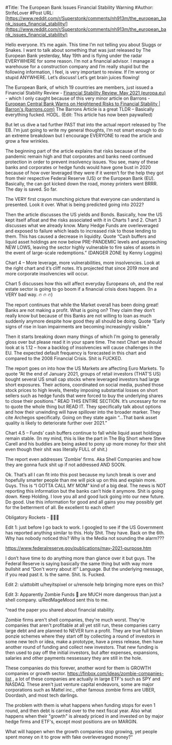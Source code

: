 #Title: The European Bank Issues Financial Stability Warning
#Author: StrifeLover
#Post URL: [https://www.reddit.com/r/Superstonk/comments/nh913m/the_european_bank_issues_financial_stability/](https://www.reddit.com/r/Superstonk/comments/nh913m/the_european_bank_issues_financial_stability/)


Hello everyone. It’s me again. This time I’m not telling you about Sluggs or Snakes. I want to talk about something that was just released by The European Bank yesterday, May 19th and is flying under the radar EVERYWHERE for some reason. I’m not a financial advisor. I manage a warehouse for a construction company and I’m really stupid but the following information, I feel, is very important to review. If I’m wrong or stupid ANYWHERE. Let’s discuss! Let’s get brain juices flowing!

The European Bank, of which 19 countries are members, just issued a Financial Stability Review - [Financial Stability Review, May 2021 (europa.eu)](https://www.ecb.europa.eu/pub/financial-stability/fsr/html/ecb.fsr202105~757f727fe4.en.html) \- which I only caught because of this very minor article on Barrons - [European Central Bank Warns on Heightened Risks to Financial Stability | Barron's (barrons.com)](https://www.barrons.com/articles/european-central-bank-warns-on-heightened-risks-to-financial-stability-51621439308) The Barrons Article is a great TLDR – Basically everything fucked. HODL. (Edit: This article has now been paywalled)

But let us dive a tad further PAST that into the actual report released by The EB. I’m just going to write my general thoughts, I’m not smart enough to do an extreme breakdown but I encourage EVERYONE to read the article and grow a few wrinkles. 

The beginning part of the article explains that risks because of the pandemic remain high and that corporates and banks need continued protection in order to prevent insolvency issues. You see, many of these banks and corporates or hedge funds would have gone bust in 2020 because of how over leveraged they were if it weren’t for the help they got from their respective Federal Reserve (US) or the European Bank (EU). Basically, the can got kicked down the road, money printers went BRRR. The day is saved. So far.

The VERY first crayon munching picture that everyone can understand is presented. Look it over. What is being predicted going into 2022?

Then the article discusses the US yields and Bonds. Basically, how the US kept itself afloat and the risks associated with it in Charts 1 and 2. Chart 3 discusses what we already know. Many Hedge Funds are overleveraged and exposed to failure which leads to increased risk to those lending to them. This has caused a decrease in liquidity. Quote “Cash buffers and liquid asset holdings are now below PRE-PANDEMIC levels and approaching NEW LOWS, leaving the sector highly vulnerable to fire sales of assets in the event of large-scale redemptions.” (DANGER ZONE by Kenny Loggins)

Chart 4 – More leverage, more vulnerabilities, more insolvencies. Look at the right chart and it’s cliff notes. It’s projected that since 2019 more and more corporate insolvencies will occur.

Chart 5 discusses how this will affect everyday Europeans oh, and the real estate sector is going to go boom if a financial crisis does happen. (In a VERY bad way. 🔥 🔥 🔥)

The report continues that while the Market overall has been doing great! Banks are not making a profit. What is going on? They claim they don’t really know but because of this Banks are not willing to loan as much suddenly anymore despite how good they all should be doing. Quote “Early signs of rise in loan impairments are becoming increasingly visible.”

Then it starts breaking down many things of which I’m going to generally gloss over but please read it in your spare time. The next Chart we should look at is 1.12 – how a backlog of insolvencies will cause challenges in the EU. The expected default frequency is forecasted in this chart and compared to the 2008 Financial Crisis.  Shit is FUCKED.

The report goes on into how the US Markets are affecting Euro Markets. To quote “At the end of January 2021, groups of retail investors (THAT’S US) bought several US small cap stocks where leveraged investors had large short exposures. Their actions, coordinated on social media, pushed those stock prices to high levels, thereby imposing substantial losses on short sellers such as hedge funds that were forced to buy the underlying shares to close their positions.” READ THIS ENTIRE SECTION. It’s uncessary for me to quote the whole thing but READ IT. They specifically talk about options and how their unwinding will have spillover into the broader marker. They cite Archegos specifically. Going on they state again “…That bank asset quality is likely to deteriorate further over 2021.”

Chart 4.5 – Funds’ cash buffers continue to fall while liquid asset holdings remain stable. (In my mind, this is like the part in The Big Short where Steve Carell and his buddies are being asked to pony up more money for their shit even though their shit was literally FULL of shit.)

The report even addresses ‘Zombie’ firms. Aka Shell Companies and how they are gonna fuck shit up if not addressed AND SOON.

Ok. That’s all I can fit into this post because my lunch break is over and hopefully smarter people than me will pick up on this and explain more. Guys. This is “I GOTTA CALL MY MOM” kind of a big deal. The news is NOT reporting this information but the banks can’t hide it anymore. Shit is going down. Keep Holding. I love you all and good luck going into our new future. Do good. Use this information for good and all gains you may possibly get for the betterment of all. Be excellent to each other!

Obligatory Rockets - 🚀🚀🚀

Edit 1: just before I go back to work. I googled to see if the US Government has reported anything similar to this. Holy Shit. They have. Back on the 6th. Why has nobody noticed this? Why is the Media not sounding the alarm???

https://www.federalreserve.gov/publications/may-2021-purpose.htm

I don’t have time to do anything more than glance over it but guys. The Federal Reserve is saying basically the same thing but with way more bullshit and “Don't worry about it!” Language. But the underlying message, if you read past it. Is the same. Shit. Is. Fucked.

Edit 2: u/attobitt u/heyitspixel or u/rensole help bringing more eyes on this?

Edit 3: Apparently Zombie Funds 🧟 are MUCH more dangerous than just a shell company.  u/RedMageMood sent this to me. 

“read the paper you shared about financial stability.

Zombie firms aren't shell companies, they're much worst. They're companies that aren't profitable at all yet still run, these companies carry large debt and are planned to NEVER turn a profit. They are true full blown ponzie schemes where they start off by collecting a round of investors in some new tech or idea, make a prototype, have a press release, then have another round of funding and collect new investors. That new funding is then used to pay off the initial investors, but after expenses, expansions, salaries and other payments nessessary they are still in the hole.

These companies do this forever, another word for them is GROWTH companies or growth sector. https://finbox.com/ideas/zombie-companies-list , a lot of these companies are actually in large ETF's such as SPY and NASDAQ. These aren't just venture capital endeavors, some are major corporations such as Mattel inc., other famous zombie firms are UBER, Doordash, and most tech darlings.

The problem with them is what happens when funding stops for even 1 round, and then debt is carried over to the next fiscal year. Also what happens when their "growth" is already priced in and invested on by major hedge firms and ETF's, except most positions are on MARGIN.

What will happen when the growth companies stop growing, yet people spent money on it to grow with fake overleveraged money?“